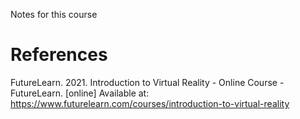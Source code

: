Notes for this course

# References
FutureLearn. 2021. Introduction to Virtual Reality - Online Course - FutureLearn. [online] Available at: <https://www.futurelearn.com/courses/introduction-to-virtual-reality> 
